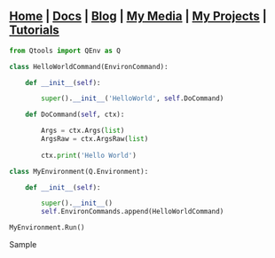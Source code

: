 ## [Home](http://lib-nexus.github.io/site) | [Docs](https://lib-nexus.github.io/site/docs) | [Blog](https://www.youtube.com/watch?v=dQw4w9WgXcQ) | [My Media](https://lib-nexus.github.io/site/my/media) | [My Projects](https://lib-nexus.github.io/site/my/projects) | [Tutorials](https://lib-nexus.github.io/site/my/tutorials)

````python
from Qtools import QEnv as Q

class HelloWorldCommand(EnvironCommand):

    def __init__(self):

        super().__init__('HelloWorld', self.DoCommand)

    def DoCommand(self, ctx):

        Args = ctx.Args(list)
        ArgsRaw = ctx.ArgsRaw(list)
        
        ctx.print('Hello World')

class MyEnvironment(Q.Environment):

    def __init__(self):

        super().__init__()
        self.EnvironCommands.append(HelloWorldCommand)

MyEnvironment.Run()
````

Sample
